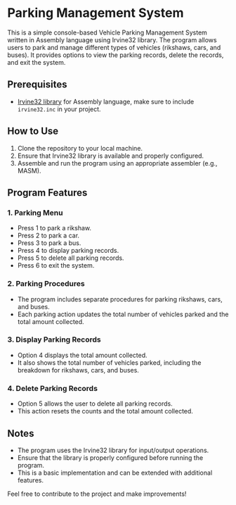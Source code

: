 # Parking Management System

This is a simple console-based Vehicle Parking Management System written in Assembly language using Irvine32 library. The program allows users to park and manage different types of vehicles (rikshaws, cars, and buses). It provides options to view the parking records, delete the records, and exit the system.

## Prerequisites
- [Irvine32 library](https://github.com/Nikolay-Lysenko/Irvine) for Assembly language, make sure to include `irvine32.inc` in your project.

## How to Use
1. Clone the repository to your local machine.
2. Ensure that Irvine32 library is available and properly configured.
3. Assemble and run the program using an appropriate assembler (e.g., MASM).

## Program Features

### 1. Parking Menu
- Press 1 to park a rikshaw.
- Press 2 to park a car.
- Press 3 to park a bus.
- Press 4 to display parking records.
- Press 5 to delete all parking records.
- Press 6 to exit the system.

### 2. Parking Procedures
- The program includes separate procedures for parking rikshaws, cars, and buses.
- Each parking action updates the total number of vehicles parked and the total amount collected.

### 3. Display Parking Records
- Option 4 displays the total amount collected.
- It also shows the total number of vehicles parked, including the breakdown for rikshaws, cars, and buses.

### 4. Delete Parking Records
- Option 5 allows the user to delete all parking records.
- This action resets the counts and the total amount collected.

## Notes
- The program uses the Irvine32 library for input/output operations.
- Ensure that the library is properly configured before running the program.
- This is a basic implementation and can be extended with additional features.

Feel free to contribute to the project and make improvements!
